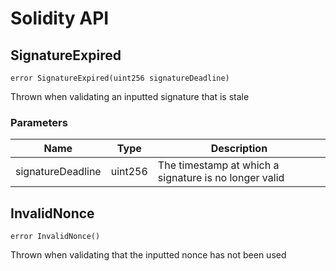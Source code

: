 # Solidity API

## SignatureExpired

```solidity
error SignatureExpired(uint256 signatureDeadline)
```

Thrown when validating an inputted signature that is stale

### Parameters

| Name | Type | Description |
| ---- | ---- | ----------- |
| signatureDeadline | uint256 | The timestamp at which a signature is no longer valid |

## InvalidNonce

```solidity
error InvalidNonce()
```

Thrown when validating that the inputted nonce has not been used

